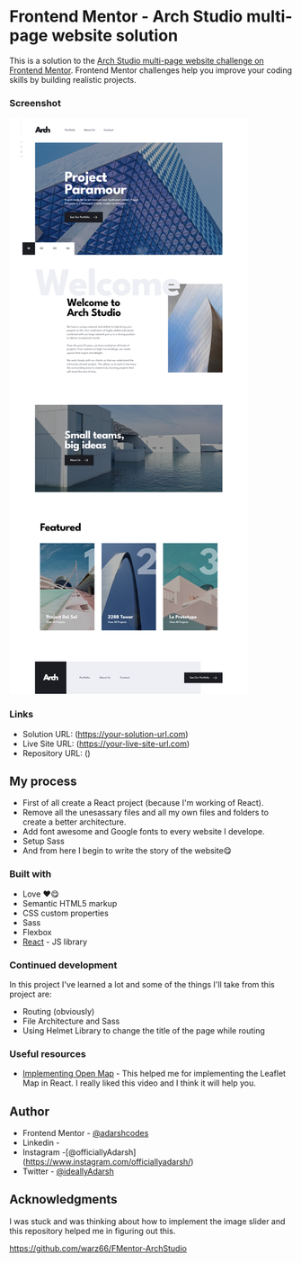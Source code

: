 # Frontend Mentor - Arch Studio multi-page website solution

This is a solution to the [Arch Studio multi-page website challenge on Frontend Mentor](https://www.frontendmentor.io/challenges/arch-studio-multipage-website-wNIbOFYR6). Frontend Mentor challenges help you improve your coding skills by building realistic projects.

### Screenshot

![](./screenshot.png)

### Links

- Solution URL: (https://your-solution-url.com)
- Live Site URL: (https://your-live-site-url.com)
- Repository URL: ()

## My process

- First of all create a React project (because I'm working of React).
- Remove all the unesassary files and all my own files and folders to create a better architecture.
- Add font awesome and Google fonts to every website I develope.
- Setup Sass
- And from here I begin to write the story of the website😋

### Built with

- Love ❤️😋
- Semantic HTML5 markup
- CSS custom properties
- Sass
- Flexbox
- [React](https://reactjs.org/) - JS library

### Continued development

In this project I've learned a lot and some of the things I'll take from this project are:

- Routing (obviously)
- File Architecture and Sass
- Using Helmet Library to change the title of the page while routing

### Useful resources

- [Implementing Open Map](https://www.youtube.com/watch?v=62Y8SFi2wBk) - This helped me for implementing the Leaflet Map in React. I really liked this video and I think it will help you.

## Author

- Frontend Mentor - [@adarshcodes](https://www.frontendmentor.io/profile/adarshcodes)
- Linkedin - [](https://www.linkedin.com/in/adarshofficial/)
- Instagram -[@officiallyAdarsh] (https://www.instagram.com/officiallyadarsh/)
- Twitter - [@ideallyAdarsh](https://twitter.com/ideallyadarsh)

## Acknowledgments

I was stuck and was thinking about how to implement the image slider and this repository helped me in figuring out this.

https://github.com/warz66/FMentor-ArchStudio
